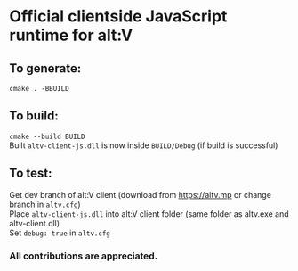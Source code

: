 # Official clientside JavaScript runtime for alt:V

## To generate:  
`cmake . -BBUILD`  

## To build:  
`cmake --build BUILD`  
Built `altv-client-js.dll` is now inside `BUILD/Debug` (if build is successful)  

## To test:  
Get dev branch of alt:V client (download from https://altv.mp or change branch in `altv.cfg`)  
Place `altv-client-js.dll` into alt:V client folder (same folder as altv.exe and altv-client.dll)  
Set `debug: true` in `altv.cfg`  


### All contributions are appreciated.  
